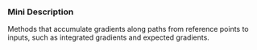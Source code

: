 ### Mini Description

Methods that accumulate gradients along paths from reference points to inputs, such as integrated gradients and expected gradients.
